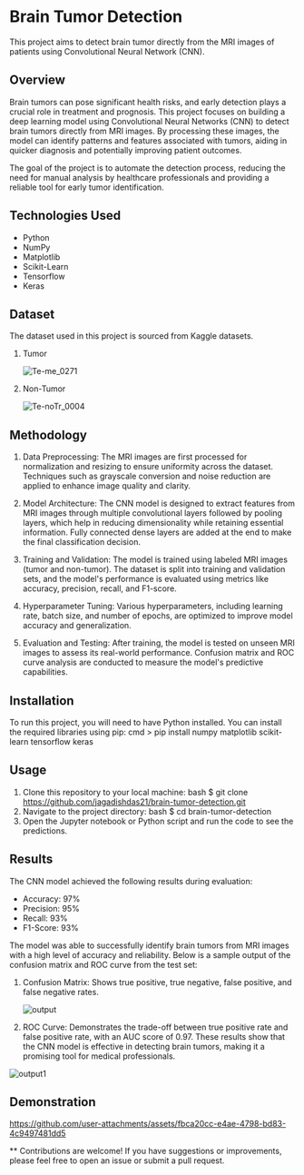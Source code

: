 # Brain Tumor Detection
This project aims to detect brain tumor directly from the MRI images of patients using Convolutional Neural Network (CNN).

## Overview
Brain tumors can pose significant health risks, and early detection plays a crucial role in treatment and prognosis. This project focuses on building a deep learning model using Convolutional Neural Networks (CNN) to detect brain tumors directly from MRI images. By processing these images, the model can identify patterns and features associated with tumors, aiding in quicker diagnosis and potentially improving patient outcomes.

The goal of the project is to automate the detection process, reducing the need for manual analysis by healthcare professionals and providing a reliable tool for early tumor identification.

## Technologies Used
- Python
- NumPy
- Matplotlib
- Scikit-Learn
- Tensorflow
- Keras

## Dataset
The dataset used in this project is sourced from Kaggle datasets.

1. Tumor
   
   ![Te-me_0271](https://github.com/user-attachments/assets/52502769-b84b-4042-9088-cde653b78b52)

2. Non-Tumor
   
   ![Te-noTr_0004](https://github.com/user-attachments/assets/be565426-635e-430b-a649-c218d78574ad)

## Methodology
1. Data Preprocessing: The MRI images are first processed for normalization and resizing to ensure uniformity across the dataset. Techniques such as grayscale conversion and noise reduction are applied to enhance image quality and clarity.

2. Model Architecture: The CNN model is designed to extract features from MRI images through multiple convolutional layers followed by pooling layers, which help in reducing dimensionality while retaining essential information. Fully connected dense layers are added at the end to make the final classification decision.

3. Training and Validation: The model is trained using labeled MRI images (tumor and non-tumor). The dataset is split into training and validation sets, and the model's performance is evaluated using metrics like accuracy, precision, recall, and F1-score.

4. Hyperparameter Tuning: Various hyperparameters, including learning rate, batch size, and number of epochs, are optimized to improve model accuracy and generalization.

5. Evaluation and Testing: After training, the model is tested on unseen MRI images to assess its real-world performance. Confusion matrix and ROC curve analysis are conducted to measure the model's predictive capabilities.

## Installation
To run this project, you will need to have Python installed. You can install the required libraries using pip: cmd > pip install numpy matplotlib scikit-learn tensorflow keras

## Usage
1. Clone this repository to your local machine:
bash $ git clone https://github.com/jagadishdas21/brain-tumor-detection.git
3. Navigate to the project directory:
bash $ cd brain-tumor-detection
5. Open the Jupyter notebook or Python script and run the code to see the predictions.

## Results
The CNN model achieved the following results during evaluation:
- Accuracy: 97%
- Precision: 95%
- Recall: 93%
- F1-Score: 93%

The model was able to successfully identify brain tumors from MRI images with a high level of accuracy and reliability. Below is a sample output of the confusion matrix and ROC curve from the test set:

1. Confusion Matrix: Shows true positive, true negative, false positive, and false negative rates.
   
   ![output](https://github.com/user-attachments/assets/3c9e5501-7a87-41d0-a06e-aa90e3eb33e9)

3. ROC Curve: Demonstrates the trade-off between true positive rate and false positive rate, with an AUC score of 0.97.
These results show that the CNN model is effective in detecting brain tumors, making it a promising tool for medical professionals.

![output1](https://github.com/user-attachments/assets/f7460fc0-acc1-4462-bd21-78478c063ea4)

## Demonstration
https://github.com/user-attachments/assets/fbca20cc-e4ae-4798-bd83-4c9497481dd5

** Contributions are welcome! If you have suggestions or improvements, please feel free to open an issue or submit a pull request.
